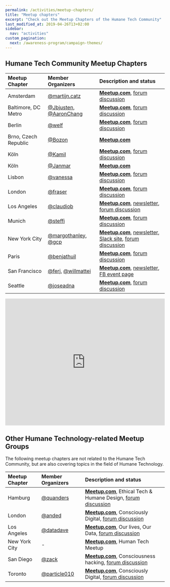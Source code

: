 ```yaml
---
permalink: /activities/meetup-chapters/
title: "Meetup chapters"
excerpt: "Check out the Meetup Chapters of the Humane Tech Community"
last_modified_at: 2019-04-26T13+02:00
sidebar:
  nav: "activities"
custom_pagination:
  next: /awareness-program/campaign-themes/
---
```


## Humane Tech Community Meetup Chapters

| Meetup Chapter | Member Organizers | Description and status |
| :--- | :--- | :--- |
| Amsterdam | [@martijn.catz](https://community.humanetech.com/u/martijn.catz/summary) |  [**Meetup.com**](https://www.meetup.com/HumaneTech-AMS/), [forum discussion](https://community.humanetech.com/t/amsterdam-chapter-meetups/1100) |
| Baltimore, DC Metro | [@Jbjusten](https://community.humanetech.com/u/Jbjusten/summary), [@AaronChang](https://community.humanetech.com/u/AaronChang/summary) | [**Meetup.com**](https://www.meetup.com/Montgomery-County-Humane-Technology-Meetup/), [forum discussion](https://community.humanetech.com/t/baltimore-dc-metro-meetups/522/13) |
| Berlin | [@welf](https://community.humanetech.com/u/welf/summary) | [**Meetup.com**](https://www.meetup.com/Humane-Technology/), [forum discussion](https://community.humanetech.com/t/humane-tech-meetup-berlin-1/4143) |
| Brno, Czech Republic | [@Bozon](https://community.humanetech.com/u/bozon/summary) | [**Meetup.com**](https://www.meetup.com/Humane-Tech-Brno/) |
| Köln | [@Kamil](https://community.humanetech.com/u/Kamil/summary) | [**Meetup.com**](https://www.meetup.com/Humane-Tech-Rheinland/), [forum discussion](https://community.humanetech.com/t/rhineland-germany-cologne-dusseldorf-bonn-aachen-chapter/1067) | 
| Köln | [@Janmar](https://community.humanetech.com/u/Janmar/summary) | [**Meetup.com**](https://www.meetup.com/humane-tech-nrw/) |
| Lisbon | [@vanessa](https://community.humanetech.com/u/vanessa/summary) | [**Meetup.com**](https://www.meetup.com/Humane-Tech-Lisbon/), [forum discussion](https://community.humanetech.com/t/lisbon-chapter-meetups/1085) | 
| London | [@fraser](https://community.humanetech.com/u/fraser/summary)  | [**Meetup.com**](https://www.meetup.com/Humane-Tech-London/), [forum discussion](https://community.humanetech.com/t/london-chapter/1531) |
| Los Angeles | [@claudiob](https://community.humanetech.com/u/claudiob/summary)  | [**Meetup.com**](https://www.meetup.com/humanetech/), [newsletter](http://humanetechla.com/), [forum discussion](https://community.humanetech.com/t/los-angeles-chapter-meetings/268) |
| Munich | [@steffi](https://community.humanetech.com/u/steffi/summary) | [**Meetup.com**](https://www.meetup.com/Humane-Tech-Munich/), [forum discussion](https://community.humanetech.com/t/munich-chapter-meetings/314) |
| New York City | [@margothanley](https://community.humanetech.com/u/margothanley/summary), [@gcp](https://community.humanetech.com/u/gcp/summary) | [**Meetup.com**](https://www.meetup.com/HumaneTechNYC/), [newsletter](https://tinyletter.com/HumaneTechNYC), [Slack site](https://join.slack.com/t/humanetechnyc/), [forum discussion](https://community.humanetech.com/t/nyc-chapter-meetings/267) |
| Paris | [@benjathuil](https://community.humanetech.com/u/benjathuil/summary) | [**Meetup.com**](https://www.meetup.com/Time-Well-Spent-France/), [forum discussion](https://community.humanetech.com/t/france-chapter-meetups/525) |
| San Francisco | [@ferj](https://community.humanetech.com/u/ferj/summary), [@willmattei](https://community.humanetech.com/u/willmattei/summary) | [**Meetup.com**](https://www.meetup.com/Humane-Tech-SF/), [newsletter](http://www.humanetechsf.com/), [FB event page](https://www.facebook.com/events/311234492803190) |
| Seattle | [@joseadna](https://community.humanetech.com/u/joseadna/summary) | [**Meetup.com**](https://www.meetup.com/Humane-Tech-Seattle-Puget-Sound/), [forum discussion](https://community.humanetech.com/t/seattle-chapter-meetups/872) | 

<!-- Embed chapters map: -->
<iframe src="https://vbernardes.github.io/htc-map/" width="100%" height="400" allowfullscreen="true" frameborder="0">
<p><a href="https://vbernardes.github.io/htc-map/" target="_blank">See the Humane Tech Community Map!</a></p>
</iframe>

## Other Humane Technology-related Meetup Groups

The following meetup chapters are not related to the Humane Tech Community, but are also covering topics in the field of Humane Technology.

| Meetup Chapter | Member Organizers | Description and status |
| :--- | :--- | :--- |
| Hamburg | [@quanders](https://community.humanetech.com/u/quanders/summary) | [**Meetup.com**](https://www.meetup.com/Humane-Technology-Hamburg/), Ethical Tech & Humane Design, [forum discussion](https://community.humanetech.com/t/germany-chapter-meetups/594/6) | 
| London | [@anded](https://community.humanetech.com/u/anded/summary) | [**Meetup.com**](https://www.meetup.com/Consciously-Digital-London/), Consciously Digital, [forum discussion](https://community.humanetech.com/t/london-consciously-digital-meetup/4149) |
| Los Angeles | [@datadave](https://community.humanetech.com/u/datadave/summary) | [**Meetup.com**](https://www.meetup.com/our-lives-our-data-la/), Our lives, Our Data, [forum discussion](https://community.humanetech.com/t/los-angeles-chapter-meetings/268/2) |
| New York City | - | [**Meetup.com**](https://www.meetup.com/Human-Tech-Meetup/), Human Tech Meetup |
| San Diego | [@zack](https://community.humanetech.com/u/zack/summary) | [**Meetup.com**](https://www.meetup.com/San-Diego-CONSCIOUSNESS-HACKING-Meetup/), Consciousness hacking, [forum discussion](https://community.humanetech.com/t/san-diego-meetup-for-humane-technologists/2228) |
| Toronto | [@particle010](https://community.humanetech.com/u/particle010/summary) | [**Meetup.com**](https://www.meetup.com/Consciously-Digital-Toronto/), Consciously Digital, [forum discussion](https://community.humanetech.com/t/3730) |